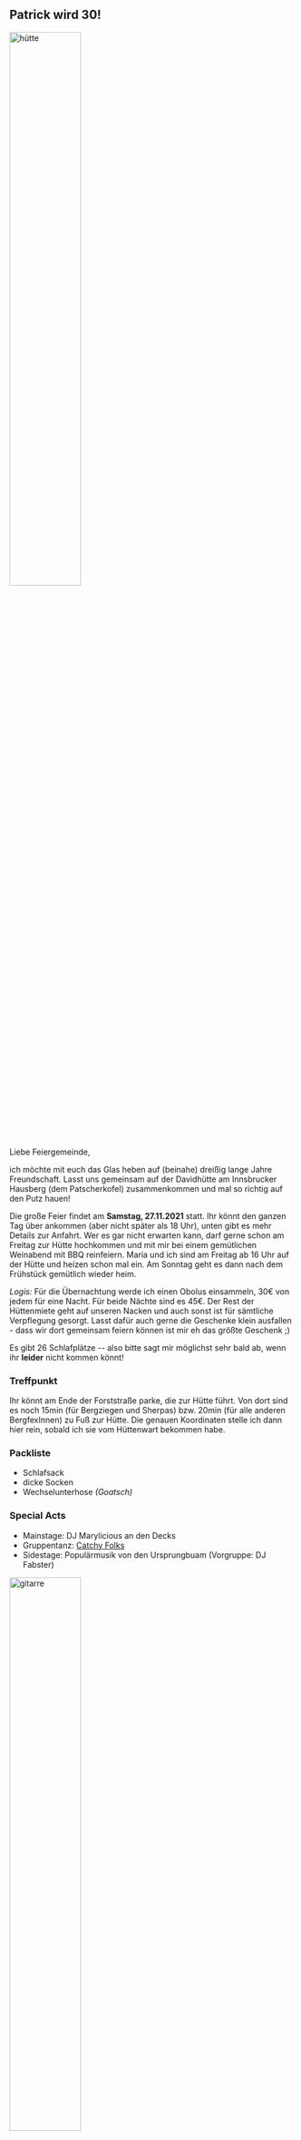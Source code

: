 ## Patrick wird 30!

<img src="https://user-images.githubusercontent.com/92885309/138420978-e7037c02-6674-4b0c-b9a2-036b87402a8b.jpg" alt="hütte" width="50%"/>

Liebe Feiergemeinde,

ich möchte mit euch das Glas heben auf (beinahe) dreißig lange Jahre Freundschaft. Lasst uns gemeinsam auf der Davidhütte am Innsbrucker Hausberg (dem Patscherkofel) zusammenkommen und mal so richtig auf den Putz hauen!

Die große Feier findet am **Samstag, 27.11.2021** statt. Ihr könnt den ganzen Tag über ankommen (aber nicht später als 18 Uhr), unten gibt es mehr Details zur Anfahrt. Wer es gar nicht erwarten kann, darf gerne schon am Freitag zur Hütte hochkommen und mit mir bei einem gemütlichen Weinabend mit BBQ reinfeiern. Maria und ich sind am Freitag ab 16 Uhr auf der Hütte und heizen schon mal ein. Am Sonntag geht es dann nach dem Frühstück gemütlich wieder heim.

_Logis:_ Für die Übernachtung werde ich einen Obolus einsammeln, 30€ von jedem für eine Nacht. Für beide Nächte sind es 45€. Der Rest der Hüttenmiete geht auf unseren Nacken und auch sonst ist für sämtliche Verpflegung gesorgt. Lasst dafür auch gerne die Geschenke klein ausfallen - dass wir dort gemeinsam feiern können ist mir eh das größte Geschenk ;)

Es gibt 26 Schlafplätze -- also bitte sagt mir möglichst sehr bald ab, wenn ihr **leider** nicht kommen könnt!

### Treffpunkt
Ihr könnt am Ende der Forststraße parke, die zur Hütte führt. Von dort sind es noch 15min (für Bergziegen und Sherpas) bzw. 20min (für alle anderen BergfexInnen) zu Fuß zur Hütte. Die genauen Koordinaten stelle ich dann hier rein, sobald ich sie vom Hüttenwart bekommen habe.

### Packliste
* Schlafsack
* dicke Socken
* Wechselunterhose _(Goatsch)_

### Special Acts
- Mainstage: DJ Marylicious an den Decks
- Gruppentanz: [Catchy Folks](https://user-images.githubusercontent.com/92885309/138452782-8c2e9f5a-02bf-4f4b-a04a-6a37ebd96e30.mp4)
- Sidestage: Populärmusik von den Ursprungbuam (Vorgruppe: DJ Fabster)

<img src="https://user-images.githubusercontent.com/92885309/138432581-0446e4e6-7196-4e67-a769-e6a3c91d90f4.jpg" alt="gitarre" width="50%"/>

LALALALA

### Was sonst noch geboten sein wird



Gesellschaftsspiele | Trinkspiele | Abfahrt 
:---: | :---: | :---:

<img src="https://user-images.githubusercontent.com/92885309/138167119-633162c7-12a6-4645-b778-e567305ad2c6.jpg" alt="drawing1" width=300px/> | here also comes some content | <img src="https://user-images.githubusercontent.com/92885309/138432596-22b7e279-dceb-4157-9ed5-0195b1c28849.jpg" alt="jimmy" width=300px/>
